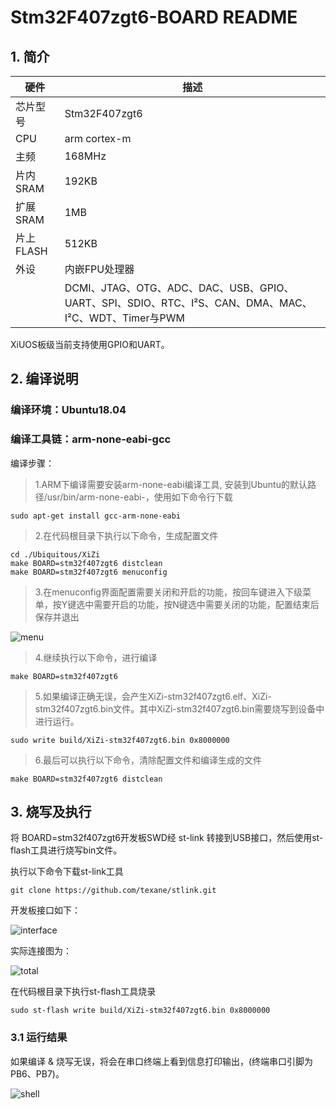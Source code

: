 # Stm32F407zgt6-BOARD README

## 1. 简介

| 硬件 | 描述 |
| -- | -- |
|芯片型号| Stm32F407zgt6|
|CPU|arm cortex-m|
|主频| 168MHz |
|片内SRAM| 192KB |
|扩展SRAM| 1MB |
|片上FLASH| 512KB |
| 外设 | 内嵌FPU处理器 |
| | DCMI、JTAG、OTG、ADC、DAC、USB、GPIO、UART、SPI、SDIO、RTC、I²S、CAN、DMA、MAC、I²C、WDT、Timer与PWM |

XiUOS板级当前支持使用GPIO和UART。

## 2. 编译说明

### 编译环境：Ubuntu18.04

### 编译工具链：arm-none-eabi-gcc

编译步骤：
>	1.ARM下编译需要安装arm-none-eabi编译工具, 安装到Ubuntu的默认路径/usr/bin/arm-none-eabi-，使用如下命令行下载
```
sudo apt-get install gcc-arm-none-eabi
```
>2.在代码根目录下执行以下命令，生成配置文件

```
cd ./Ubiquitous/XiZi
make BOARD=stm32f407zgt6 distclean
make BOARD=stm32f407zgt6 menuconfig
```
>3.在menuconfig界面配置需要关闭和开启的功能，按回车键进入下级菜单，按Y键选中需要开启的功能，按N键选中需要关闭的功能，配置结束后保存并退出

![menu](./img/menu.png )

>4.继续执行以下命令，进行编译
```
make BOARD=stm32f407zgt6
```
>5.如果编译正确无误，会产生XiZi-stm32f407zgt6.elf、XiZi-stm32f407zgt6.bin文件。其中XiZi-stm32f407zgt6.bin需要烧写到设备中进行运行。
```
sudo write build/XiZi-stm32f407zgt6.bin 0x8000000
```
>6.最后可以执行以下命令，清除配置文件和编译生成的文件
```
make BOARD=stm32f407zgt6 distclean
```

## 3. 烧写及执行

将 BOARD=stm32f407zgt6开发板SWD经 st-link 转接到USB接口，然后使用st-flash工具进行烧写bin文件。

执行以下命令下载st-link工具
```
git clone https://github.com/texane/stlink.git
```

开发板接口如下：

![interface](img/interface.jpg)

  实际连接图为：

![total](img/total.jpg)

在代码根目录下执行st-flash工具烧录
```
sudo st-flash write build/XiZi-stm32f407zgt6.bin 0x8000000
```
### 3.1 运行结果

如果编译 & 烧写无误，将会在串口终端上看到信息打印输出，(终端串口引脚为PB6、PB7)。

![shell](img/shell.png)
